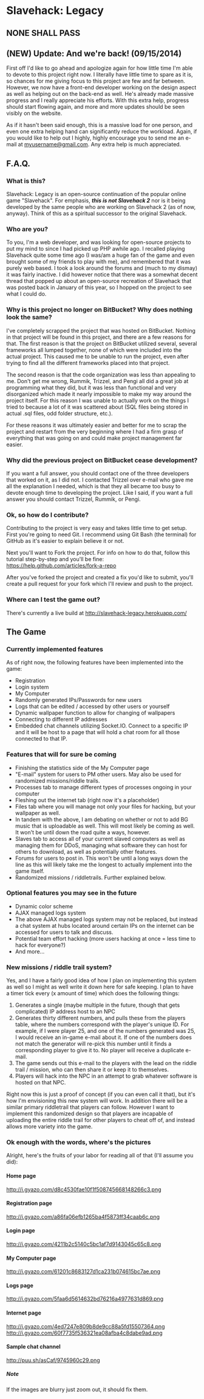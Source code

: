 Slavehack: Legacy
===============
## NONE SHALL PASS

## (NEW) Update: And we're back! (09/15/2014)

First off I'd like to go ahead and apologize again for how little time I'm able to devote to this project right now. I literally have little time to spare as it is, so chances for me giving focus to this project are few and far between. However, we now have a front-end developer working on the design aspect as well as helping out on the back-end as well. He's already made massive progress and I really appreciate his efforts. With this extra help, progress should start flowing again, and more and more updates should be seen visibly on the website.

As if it hasn't been said enough, this is a massive load for one person, and even one extra helping hand can significantly reduce the workload. Again, if you would like to help out I highly, highly encourage you to send me an e-mail at myusername@gmail.com. Any extra help is much appreciated.

## F.A.Q.

### What is this?

Slavehack: Legacy is an open-source continuation of the popular online game "Slavehack". For emphasis, **_this is not Slavehack 2_** nor is it being developed by the same people who are working on Slavehack 2 (as of now, anyway). Think of this as a spiritual successor to the original Slavehack.

### Who are you?

To you, I'm a web developer, and was looking for open-source projects to put my mind to since I had picked up PHP awhile ago. I recalled playing Slavehack quite some time ago (I was/am a huge fan of the game and even brought some of my friends to play with me), and remembered that it was purely web based. I took a look around the forums and (much to my dismay) it was fairly inactive. I did however notice that there was a somewhat decent thread that popped up about an open-source recreation of Slavehack that was posted back in January of this year, so I hopped on the project to see what I could do.

### Why is this project no longer on BitBucket? Why does nothing look the same?

I've completely scrapped the project that was hosted on BitBucket. Nothing in that project will be found in this project, and there are a few reasons for that. The first reason is that the project on BitBucket utilized several, several frameworks all lumped together, none of which were included into the actual project. This caused me to be unable to run the project, even after trying to find all the different frameworks placed into that project. 

The second reason is that the code organization was less than appealing to me. Don't get me wrong, Rummik, Trizzel, and Pengi all did a great job at programming what they did, but it was less than functional and very disorganized which made it nearly impossible to make my way around the project itself. For this reason I was unable to actually work on the things I tried to because a lot of it was scattered about (SQL files being stored in actual .sql files, odd folder structure, etc.).

For these reasons it was ultimately easier and better for me to scrap the project and restart from the very beginning where I had a firm grasp of everything that was going on and could make project management far easier.

### Why did the previous project on BitBucket cease development?

If you want a full answer, you should contact one of the three developers that worked on it, as I did not. I contacted Trizzel over e-mail who gave me all the explanation I needed, which is that they all became too busy to devote enough time to developing the project. Like I said, if you want a full answer you should contact Trizzel, Rummik, or Pengi.

### Ok, so how do I contribute?

Contributing to the project is very easy and takes little time to get setup. First you're going to need Git. I recommend using Git Bash (the terminal) for GitHub as it's easier to explain believe it or not.

Next you'll want to Fork the project. For info on how to do that, follow this tutorial step-by-step and you'll be fine: https://help.github.com/articles/fork-a-repo

After you've forked the project and created a fix you'd like to submit, you'll create a pull request for your fork which I'll review and push to the project.

### Where can I test the game out?

There's currently a live build at http://slavehack-legacy.herokuapp.com/

## The Game

### Currently implemented features

As of right now, the following features have been implemented into the game:

* Registration
* Login system
* My Computer
* Randomly generated IPs/Passwords for new users
* Logs that can be edited / accessed by other users or yourself
* Dynamic wallpaper function to allow for changing of wallpapers
* Connecting to different IP addresses
* Embedded chat channels utilizing Socket.IO. Connect to a specific IP and it will be host to a page that will hold
  a chat room for all those connected to that IP.

### Features that will for sure be coming

* Finishing the statistics side of the My Computer page
* "E-mail" system for users to PM other users. May also be used for randomized missions/riddle trails.
* Processes tab to manage different types of processes ongoing in your computer
* Fleshing out the internet tab (right now it's a placeholder)
* Files tab where you will manage not only your files for hacking, but your wallpaper as well.
* In tandem with the above, I am debating on whether or not to add BG music that is uploadable as well. This will most likely be coming as well. It won't be until down the road quite a ways, however.
* Slaves tab to access all of your current slaved computers as well as managing them for DDoS, managing what software they can host for others to download, as well as potentially other features.
* Forums for users to post in. This won't be until a long ways down the line as this will likely take me the longest to actually implement into the game itself.
* Randomized missions / riddletrails. Further explained below.

### Optional features you may see in the future

* Dynamic color scheme
* AJAX managed logs system
* The above AJAX managed logs system may not be replaced, but instead a chat system at hubs located around certain IPs on the internet can be accessed for users to talk and discuss.
* Potential team effort hacking (more users hacking at once = less time to hack for everyone?)
* And more...

### New missions / riddle trail system?

Yes, and I have a fairly good idea of how I plan on implementing this system as well so I might as well write it down here for safe keeping. I plan to have a timer tick every (x amount of time) which does the following things:

  1. Generates a single (maybe multiple in the future, though that gets complicated) IP address host to an NPC
  2. Generates thirty different numbers, and pulls these from the players table, where the numbers correspond with the         player's unique ID. For example, if I were player 25, and one of the numbers generated was 25, I would receive an         in-game e-mail about it. If one of the numbers does not match the generator will re-pick this number until it finds a      corresponding player to give it to. No player will receive a duplicate e-mail.
  3. The game sends out this e-mail to the players with the lead on the riddle trail / mission, who can then share it or        keep it to themselves.
  4. Players will hack into the NPC in an attempt to grab whatever software is hosted on that NPC.

Right now this is just a proof of concept (if you can even call it that), but it's how I'm envisioning this new system will work. In addition there will be a similar primary riddletrail that players can follow. However I want to implement this randomized design so that players are incapable of uploading the entire riddle trail for other players to cheat off of, and instead allows more variety into the game.

### Ok enough with the words, where's the pictures

Alright, here's the fruits of your labor for reading all of that (I'll assume you did):

#### Home page
http://i.gyazo.com/d8c4530fae10f1f508745668148266c3.png

#### Registration page
http://i.gyazo.com/a86fa06efb1265ba4f5873ff34caab6c.png

#### Login page
http://i.gyazo.com/4211b2c5140c5bc1af7d9143045c65c8.png

#### My Computer page
http://i.gyazo.com/61201c8683127d1ca231b074615bc7ae.png

#### Logs page
http://i.gyazo.com/5faa6d5614632bd76216a4977631d869.png

#### Internet page
http://i.gyazo.com/4ed7247e809b8de9cc88a5fd15507364.png
http://i.gyazo.com/60f7735f536321ea08afba4c8dabe9ad.png

#### Sample chat channel
http://puu.sh/asCaf/9745960c29.png

##### Note

If the images are blurry just zoom out, it should fix them.

